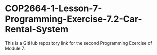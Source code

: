 # COP2664-1-Lesson-7-Programming-Exercise-7.2-Car-Rental-System
This is a GitHub repository link for the second Programming Exercise of Module 7.
